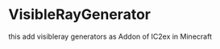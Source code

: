 VisibleRayGenerator
===================

this add visibleray generators as Addon of IC2ex in Minecraft
